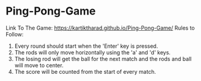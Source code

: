 # Ping-Pong-Game
Link To The Game: https://kartiktharad.github.io/Ping-Pong-Game/
Rules to Follow:

1. Every round should start when the 'Enter' key is pressed.
2. The rods will only move horizontally using the 'a' and 'd' keys.
3. The losing rod will get the ball for the next match and the rods and ball will move to center.
4. The score will be counted from the start of every match.
